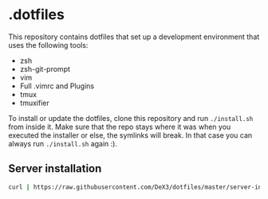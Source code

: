 .dotfiles
=========

This repository contains dotfiles that set up a development environment that
uses the following tools:

* zsh
 * zsh-git-prompt
* vim
 * Full .vimrc and Plugins
* tmux
 * tmuxifier

To install or update the dotfiles, clone this repository and run `./install.sh`
from inside it. Make sure that the repo stays where it was when you executed the
installer or else, the symlinks will break. In that case you can always run
`./install.sh` again :).

## Server installation

```sh
curl | https://raw.githubusercontent.com/DeX3/dotfiles/master/server-install.sh
```


